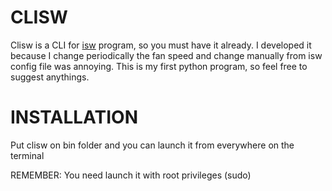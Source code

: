 # CLISW
Clisw is a CLI for <a href="https://github.com/YoyPa/isw">isw</a> program, so you must have it already.
I developed it because I change periodically the fan speed and change manually from isw config file was annoying.
This is my first python program, so feel free to suggest anythings.

# INSTALLATION 
Put clisw on bin folder and you can launch it from everywhere on the terminal

REMEMBER: You need launch it with root privileges (sudo)